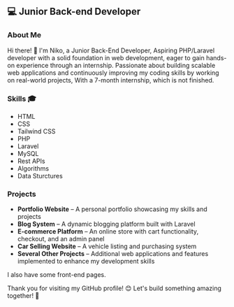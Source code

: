 
## 💻 Junior Back-end Developer

### About Me

Hi there! 👋 I'm Niko, a Junior Back-End Developer, Aspiring PHP/Laravel developer with a solid foundation in web development, eager to gain hands-on experience through
an internship. Passionate about building scalable web applications and continuously improving my coding skills by
working on real-world projects, With a 7-month internship, which is not finished.

### Skills 🎓

-   HTML
-   CSS
-   Tailwind CSS
-   PHP
-   Laravel
-   MySQL
-   Rest APIs
-   Algorithms
-   Data Sturctures

### Projects

-   **Portfolio Website** – A personal portfolio showcasing my skills and projects  
-   **Blog System** – A dynamic blogging platform built with Laravel  
-   **E-commerce Platform** – An online store with cart functionality, checkout, and an admin panel  
-   **Car Selling Website** – A vehicle listing and purchasing system  
-   **Several Other Projects** – Additional web applications and features implemented to enhance my development skills  

I also have some front-end pages.


Thank you for visiting my GitHub profile! 😊 Let's build something amazing together! 🚀
